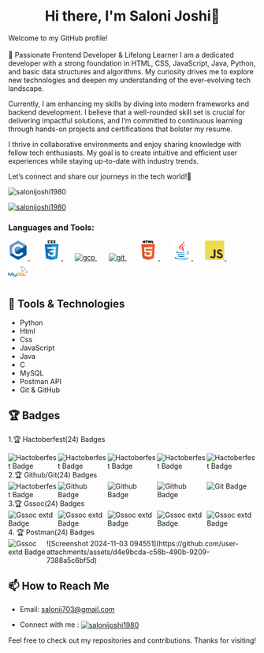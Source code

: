 <h1 align="center"> Hi there, I'm Saloni Joshi👋</h1>

Welcome to my GitHub profile!<br><br>🌟 Passionate Frontend Developer & Lifelong Learner 
I am a dedicated developer with a strong foundation in HTML, CSS, JavaScript, Java, Python, and basic data structures and algorithms. My curiosity drives me to explore new technologies and deepen my understanding of the ever-evolving tech landscape.

Currently, I am enhancing my skills by diving into modern frameworks and backend development. I believe that a well-rounded skill set is crucial for delivering impactful solutions, and I’m committed to continuous learning through hands-on projects and certifications that bolster my resume.

I thrive in collaborative environments and enjoy sharing knowledge with fellow tech enthusiasts. My goal is to create intuitive and efficient user experiences while staying up-to-date with industry trends.

Let’s connect and share our journeys in the tech world!🌟

<p align="left"> <img src="https://komarev.com/ghpvc/?username=salonijoshi1980&label=Profile%20views&color=0e75b6&style=flat" alt="salonijoshi1980" /> </p>

<p align="left"> <a href="https://github.com/ryo-ma/github-profile-trophy"><img src="https://github-profile-trophy.vercel.app/?username=salonijoshi1980" alt="salonijoshi1980" /></a> </p>

<h3 align="left">Languages and Tools:</h3>
<p align="left">
    <a href="https://www.cprogramming.com/" target="_blank" rel="noreferrer">
        <img src="https://raw.githubusercontent.com/devicons/devicon/master/icons/c/c-original.svg" alt="c" width="40" height="40"/>
    </a>&nbsp;&nbsp;&nbsp;&nbsp;&nbsp;
    <a href="https://www.w3schools.com/css/" target="_blank" rel="noreferrer">
        <img src="https://raw.githubusercontent.com/devicons/devicon/master/icons/css3/css3-original-wordmark.svg" alt="css3" width="40" height="40"/>
    </a>&nbsp;&nbsp;&nbsp;&nbsp;&nbsp;
    <a href="https://cloud.google.com" target="_blank" rel="noreferrer">
        <img src="https://www.vectorlogo.zone/logos/google_cloud/google_cloud-icon.svg" alt="gcp" width="40" height="40"/>
    </a>&nbsp;&nbsp;&nbsp;&nbsp;&nbsp;
    <a href="https://git-scm.com/" target="_blank" rel="noreferrer">
        <img src="https://www.vectorlogo.zone/logos/git-scm/git-scm-icon.svg" alt="git" width="40" height="40"/>
    </a>&nbsp;&nbsp;&nbsp;&nbsp;&nbsp;
    <a href="https://www.w3.org/html/" target="_blank" rel="noreferrer">
        <img src="https://raw.githubusercontent.com/devicons/devicon/master/icons/html5/html5-original-wordmark.svg" alt="html5" width="40" height="40"/>
    </a>&nbsp;&nbsp;&nbsp;&nbsp;&nbsp;
    <a href="https://www.java.com" target="_blank" rel="noreferrer">
        <img src="https://raw.githubusercontent.com/devicons/devicon/master/icons/java/java-original.svg" alt="java" width="40" height="40"/>
    </a>&nbsp;&nbsp;&nbsp;&nbsp;&nbsp;
    <a href="https://developer.mozilla.org/en-US/docs/Web/JavaScript" target="_blank" rel="noreferrer">
        <img src="https://raw.githubusercontent.com/devicons/devicon/master/icons/javascript/javascript-original.svg" alt="javascript" width="40" height="40"/>
    </a>&nbsp;&nbsp;&nbsp;&nbsp;&nbsp;
    <a href="https://www.mysql.com/" target="_blank" rel="noreferrer">
        <img src="https://raw.githubusercontent.com/devicons/devicon/master/icons/mysql/mysql-original-wordmark.svg" alt="mysql" width="40" height="40"/>
    </a>
</p>


## 🔧 Tools & Technologies

- Python
- Html
- Css
- JavaScript
- Java
- C
- MySQL
- Postman API
- Git & GitHub

## 🏆 Badges

1.🏆 Hactoberfest(24) Badges
<div style="display: flex; justify-content: space-around;">
<img src="https://assets.holopin.io/hf2024levels/level0-sloth-hello-0-0-0-0.webp" width="150" alt="Hactoberfest Badge">
<img src="https://assets.holopin.io/hf2024levels/level1-sloth-hello-tea-0-0-0.webp" width="150" alt="Hactoberfest Badge">
<img src="https://assets.holopin.io/hf2024levels/level2-sloth-code-tea-shirt-0-0.webp" width="150" alt="Hactoberfest Badge">
<img src="https://assets.holopin.io/hf2024levels/level3-sloth-code-tea-shirt-sparkle-0.webp" width="150" alt="Hactoberfest Badge">
<img src="https://assets.holopin.io/hf2024levels/level4-sloth-code-tea-shirt-sparkle-eclipse.webp" width="150" alt="Hactoberfest Badge"><br><br>
</div>
2.🏆 Github/Git(24) Badges
<div style="display: flex; justify-content: space-around;">
<img src="https://assets.holopin.io/eyJidWNrZXQiOiJob2xvcGluLWFzc2V0cyIsImtleSI6ImFzc2V0cy9jbDd0ZDhncDUwMTMyMDlrMHd1OHFlNHg5IiwiZWRpdHMiOnsicm90YXRlIjpudWxsfX0=" width="150" alt="Hactoberfest Badge">
<img src="https://github.githubassets.com/assets/quickdraw-default--light-8f798b35341a.png" width="150" alt="Github Badge">
<img src="https://github.githubassets.com/assets/pull-shark-default-498c279a747d.png" width="150" alt="Github Badge">
<img src="https://github.githubassets.com/assets/yolo-default-be0bbff04951.png" width="150" alt="Github Badge">
<img src="https://github.com/user-attachments/assets/d21a92dd-5e37-4706-9bab-92fc75eea981" width="150" alt="Git Badge"><br><br>
</div>
3.🏆 Gssoc(24) Badges
<div style="display: flex; justify-content: space-around;">
<img src="https://gssoc.girlscript.tech/badges/1.png?imwidth=96" width="150" alt="Gssoc extd Badge">
<img src="https://gssoc.girlscript.tech/badges/2.png?imwidth=96" width="150" alt="Gssoc extd Badge">
<img src="https://gssoc.girlscript.tech/badges/3.png?imwidth=96" width="150" alt="Gssoc extd Badge">
<img src="https://gssoc.girlscript.tech/badges/4.png?imwidth=96" width="150" alt="Gssoc extd Badge">
<img src="https://gssoc.girlscript.tech/badges/5.png?imwidth=96" width="150" alt="Gssoc extd Badge">
</div>
4. 🏆 Postman(24) Badges
<div style="display: flex; justify-content: space-around;">
<img src="https://gssoc.girlscript.tech/badges/postman.png?imwidth=96" width="150" alt="Gssoc extd Badge">
![Screenshot 2024-11-03 094551](https://github.com/user-attachments/assets/d4e9bcda-c56b-490b-9209-7388a5c6bf5d)
</div>

## 📫 How to Reach Me

- Email: [salonij703@gmail.com](salonij703@gmail.com)
  
- Connect with me :
<a href="https://linkedin.com/in/salonijoshi1980" target="blank"><img align="center" src="https://raw.githubusercontent.com/rahuldkjain/github-profile-readme-generator/master/src/images/icons/Social/linked-in-alt.svg" alt="salonijoshi1980" height="25" width="25"/></a>

Feel free to check out my repositories and contributions. Thanks for visiting!

